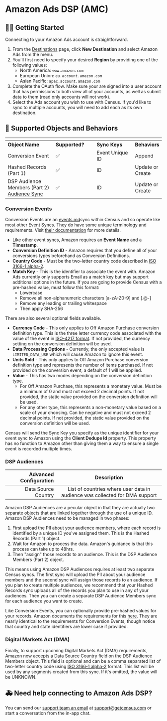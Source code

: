 # Amazon Ads DSP (AMC)

## 🏃‍♀️ Getting Started

Connecting to your Amazon Ads account is straightforward.

1. From the [Destinations](https://app.getcensus.com/destinations) page, click **New Destination** and select Amazon Ads from the menu.
2. You'll first need to specify your desired **Region** by providing one of the following values:
   * North America: `www.amazon.com`
   * European Union: `eu.account.amazon.com`
   * Asian Pacific: `apac.account.amazon.com`
3. Complete the OAuth flow. Make sure your are signed into a user account that has permissions to both view all of your accounts, as well as submit data to them (read only accounts will not work).
4. Select the Ads account you wish to use with Census. If you'd like to sync to multiple accounts, you will need to add each as its own destination.

## 🔀 Supported Objects and Behaviors <a href="#supported-objects-and-behaviors" id="supported-objects-and-behaviors"></a>

<table data-header-hidden>
  <thead>
    <tr><th width="184.6600566572238"></th><th width="137"></th><th width="154"></th><th></th></tr>
  </thead>
  <tbody>
    <tr><td><strong>Object Name</strong></td><td><strong>Supported?</strong></td><td><strong>Sync Keys</strong></td><td><strong>Behaviors</strong></td></tr>
    <tr><td>Conversion Event</td><td>✅</td><td>Event Unique ID</td><td>Append</td></tr>
    <tr><td>Hashed Records (Part 1)</td><td>✅</td><td>ID</td><td>Update or Create</td></tr>
    <tr><td>DSP Audience Members (Part 2)<br> <a href="/basics/core-concept/audience-syncs">Audience Sync</a></td><td>✅</td><td>ID</td><td>Update or Create</td></tr>
  </tbody>
</table>

### Conversion Events

Conversion Events are an [events.md](../basics/data-models-and-entities/defining-source-data/events.md "mention")sync within Census and so operate like most other Event Syncs. They do have some unique terminology and requirements. Visit [their documentation](https://advertising.amazon.com/API/docs/en-us/dsp-conversion-builder#tag/Conversion-Event-Data/operation/dspAmazonIngestConversionData) for more details.

* Like other event syncs, Amazon requires an **Event Name** and a **Timestamp**.
* **Conversion Definition ID** - Amazon requires that you define all of your conversions types beforehand as Conversion Definitions.
* **Country Code** - Must be the two-letter country code described in [ISO 3166-1 alpha-2](https://en.wikipedia.org/wiki/List\_of\_ISO\_3166\_country\_codes).
* **Match Key** - This is the identifier to associate the event with. Amazon Ads currently only supports Email as a match key but may support additional options in the future. If you are going to provide Census with a pre-hashed value, must follow this format:
  * Lowercase
  * Remove all non-alphanumeric characters \[a-zA-Z0-9] and \[.@-]
  * Remove any leading or trailing whitespace
  * Then apply SHA-256

There are also several optional fields available.

* **Currency Code** - This only applies to Off Amazon Purchase conversion definition type. This is the three letter currency code associated with the value of the event in [ISO-4217 format](https://en.wikipedia.org/wiki/ISO\_4217#List\_of\_ISO\_4217\_currency\_codes). If not provided, the currency setting on the conversion definition will be used.
* **Data Processing Options** - Currently, the only accepted value is `LIMITED_DATA_USE` which will cause Amazon to ignore this event.
* **Units Sold** - This only applies to Off Amazon Purchase conversion definition type and represents the number of items purchased. If not provided on the conversion event, a default of 1 will be applied.
* **Value** - This has two modes depending on the conversion definition type.
  * For Off Amazon Purchase, this represents a monetary value. Must be a minimum of 0 and must not exceed 2 decimal points. If not provided, the static value provided on the conversion definition will be used.
  * For any other type, this represents a non-monetary value based on a scale of your choosing. Can be negative and must not exceed 2 decimal points. If not provided, the static value provided on the conversion definition will be used.

Census will send the Sync Key you specify as the unique identifier for your event sync to Amazon using the **Client Dedupe Id** property. This property has no function to Amazon other than giving them a way to ensure a single event is recorded multiple times.

### DSP Audiences

| **Advanced Configuration** | **Description**       |
| -------------------------: | :-------------------: |
|        Data Source Country | List of countries where user data in audience was collected for DMA support |

Amazon DSP Audiences are a pecular object in that they are actually two separate objects that are linked together through the use of a unique ID. Amazon DSP Audiences need to be managed in two phases:

1. First upload the PII about your audience members, where each record is identified by a unique ID you've assigned them. This is the Hashed Records (Part 1) object.
2. Wait for Amazon to process the data. Amazon's guidance is that this process can take up to 48hrs.
3. Then "assign" those records to an audience. This is the DSP Audience Members (Part 2) object.

This means using Amazon DSP Audiences requires at least two separate Census syncs. The first sync will upload the PII about your audience members and the second sync will assign those records to an audience. If you plan to create multiple audiences, we recommend that your Hashed Records sync uploads all of the records you plan to use in any of your audiences. Then you can create a separate DSP Audience Members sync for each audience you want to create.

Like Conversion Events, you can optionally provide pre-hashed values for your records. Amazon documents the requirements for this [here](https://advertising.amazon.com/help/GCCXMZYCK4RXWS6C). They are nearly identical to the requirements for Conversion Events, though notice that country and state identifiers are lower case if provided.

### Digital Markets Act (DMA)

Finally, to support upcoming Digital Markets Act (DMA) requirements, Amazon now accepts a Data Source Country field on the DSP Audience Members object. This field is optional and can be a comma separated list of two-letter country code using [ISO 3166-1 alpha-2](https://en.wikipedia.org/wiki/List\_of\_ISO\_3166\_country\_codes) format. This list will be used by any segments created from this sync. If it's omitted, the value will be UNKNOWN.

## 🚑 Need help connecting to Amazon Ads DSP?

You can send our [support team an email](mailto:support@getcensus.com) at support@getcensus.com or start a conversation from the in-app chat.
